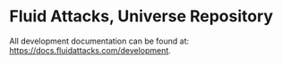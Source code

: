 # Fluid Attacks, Universe Repository

All development documentation
can be found at:
<https://docs.fluidattacks.com/development>.
